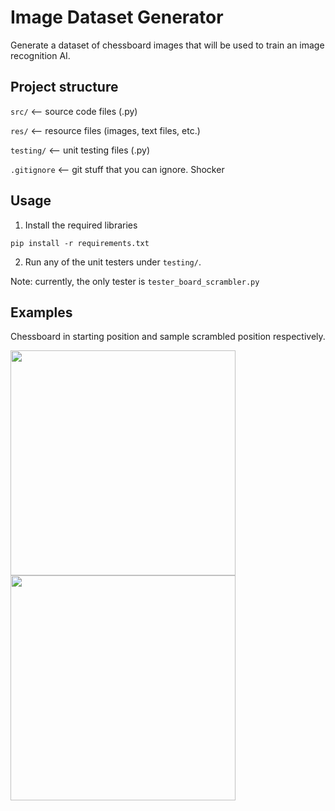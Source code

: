 # Image Dataset Generator
Generate a dataset of chessboard images that will be used to train an image recognition AI. 

## Project structure
```src/``` <-- source code files (.py)

```res/``` <-- resource files (images, text files, etc.)

```testing/``` <-- unit testing files (.py)

```.gitignore``` <-- git stuff that you can ignore. Shocker

## Usage
1. Install the required libraries

```pip install -r requirements.txt```

2. Run any of the unit testers under ```testing/```.
   
Note: currently, the only tester is ```tester_board_scrambler.py```

## Examples
Chessboard in starting position and sample scrambled position respectively.

<img src=res/sample-board-starting-position.png width=360 height=360>    <img src=res/sample-board-scrambled.png width=360 height=360>
